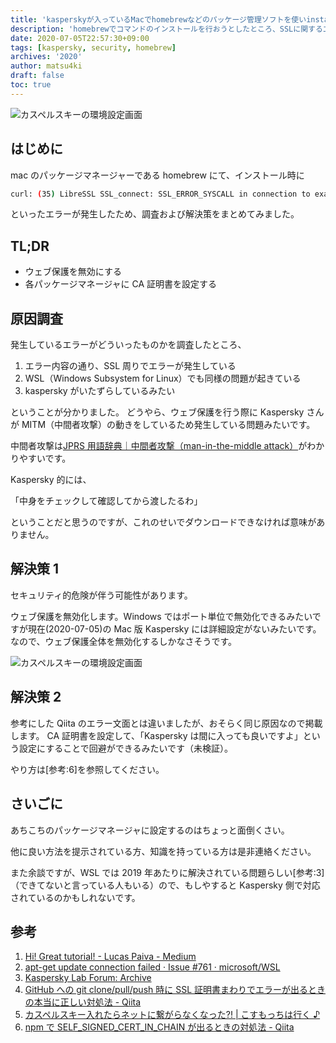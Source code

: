 ```yaml
---
title: 'kasperskyが入っているMacでhomebrewなどのパッケージ管理ソフトを使いinstallするとエラーがでる問題を解決した'
description: 'homebrewでコマンドのインストールを行おうとしたところ、SSLに関するエラーが発生しました。その問題がKasperskyのWeb保護による問題であったため、Kasperskyを無効にすることで解決する方法を行った記事となります。'
date: 2020-07-05T22:57:30+09:00
tags: [kaspersky, security, homebrew]
archives: '2020'
author: matsu4ki
draft: false
toc: true
---
```


![カスペルスキーの環境設定画面](/post/kaspersky/img/kaspersky2.png)

## はじめに

mac のパッケージマネージャーである homebrew にて、インストール時に

```sh
curl: (35) LibreSSL SSL_connect: SSL_ERROR_SYSCALL in connection to example.com:443
```

といったエラーが発生したため、調査および解決策をまとめてみました。

## TL;DR

- ウェブ保護を無効にする
- 各パッケージマネージャに CA 証明書を設定する

## 原因調査

発生しているエラーがどういったものかを調査したところ、

1. エラー内容の通り、SSL 周りでエラーが発生している
2. WSL（Windows Subsystem for Linux）でも同様の問題が起きている
3. kaspersky がいたずらしているみたい

ということが分かりました。
どうやら、ウェブ保護を行う際に Kaspersky さんが MITM（中間者攻撃）の動きをしているため発生している問題みたいです。

中間者攻撃は[JPRS 用語辞典｜中間者攻撃（man-in-the-middle attack）](https://jprs.jp/glossary/index.php?ID=0229)がわかりやすいです。

Kaspersky 的には、

「中身をチェックして確認してから渡したるわ」

ということだと思うのですが、これのせいでダウンロードできなければ意味がありません。

## 解決策 1

<div class="notification is-warning is-light">
セキュリティ的危険が伴う可能性があります。
</div>

ウェブ保護を無効化します。Windows ではポート単位で無効化できるみたいですが現在(2020-07-05)の Mac 版 Kaspersky には詳細設定がないみたいです。なので、ウェブ保護全体を無効化するしかなさそうです。

![カスペルスキーの環境設定画面](/post/kaspersky/img/kaspersky1.png)

## 解決策 2

参考にした Qiita のエラー文面とは違いましたが、おそらく同じ原因なので掲載します。
CA 証明書を設定して、「Kaspersky は間に入っても良いですよ」という設定にすることで回避ができるみたいです（未検証）。

やり方は[参考:6]を参照してください。

## さいごに

あちこちのパッケージマネージャに設定するのはちょっと面倒くさい。

他に良い方法を提示されている方、知識を持っている方は是非連絡ください。

また余談ですが、WSL では 2019 年あたりに解決されている問題らしい[参考:3]（できてないと言っている人もいる）ので、もしやすると Kaspersky 側で対応されているのかもしれないです。

## 参考

1. [Hi! Great tutorial! - Lucas Paiva - Medium](https://medium.com/@lucs/hi-great-tutorial-91e00f6ad7eb)
2. [apt-get update connection failed · Issue #761 · microsoft/WSL](https://github.com/Microsoft/WSL/issues/761)
3. [Kaspersky Lab Forum: Archive](https://forum.kaspersky.com/index.php?/topic/395813-bash-windows-10-wsl-connection-issues/page/2/)
4. [GitHub への git clone/pull/push 時に SSL 証明書まわりでエラーが出るときの本当に正しい対処法 - Qiita](https://qiita.com/karno/items/5ad5006a4912617d2610)
5. [カスペルスキー入れたらネットに繋がらなくなった?! | こすもっちは行く ♪](http://kosumotti.blogspot.com/2015/02/blog-post.html)
6. [npm で SELF_SIGNED_CERT_IN_CHAIN が出るときの対処法 - Qiita](https://qiita.com/ASLA/items/527f5c47ae60bc51cc9a)
